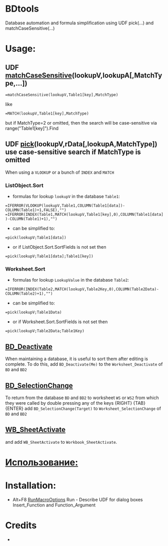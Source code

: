 # BDtools
Database automation and formula simplification using UDF pick(...) and matchCaseSensitive(...)
# Usage:
## UDF [matchCaseSensitive](https://github.com/abakum/BDtools/blob/main/BDtools.bas#:~:text=Function%20matchCaseSensitive)(lookupV,lookupA[,MatchType,...])
`=matchCaseSensitive(lookupV,Table1[key],MatchType)`

like 

`=MATCH(lookupV,Table1[key],MatchType)`

but if MatchType=2 or omitted, then the search will be case-sensitive via range("Table1[key]").Find

## UDF [pick](https://github.com/abakum/BDtools/blob/main/BDtools.bas#:~:text=Function%20pick)(lookupV,rData[,lookupA,MatchType]) use case-sensitive search if MatchType is omitted
When using a `VLOOKUP` or a bunch of `INDEX` and `MATCH`
### ListObject.Sort
* formulas for lookup `lookupV` in the database `Table1`:

`=IFERROR(VLOOKUP(lookupV,Table1,COLUMN(Table1[data])-COLUMN(Table1)+1,FALSE),"")`
`=IFERROR(INDEX(Table1,MATCH(lookupV,Table1[key],0),COLUMN(Table1[data])-COLUMN(Table1)+1),"")`
* can be simplified to:

`=pick(lookupV;Table1[data])`
* or if ListObject.Sort.SortFields is not set then

`=pick(lookupV;Table1[data];Table1[key])`
### Worksheet.Sort
* formulas for lookup `LookupValue` in the database `Table2`:

`=IFERROR(INDEX(Table2,MATCH(lookupV,Table2Key,0),COLUMN(Table2Data)-COLUMN(Table2)+1),"")`
* can be simplified to:

`=pick(lookupV;Table1Data)`
* or if Worksheet.Sort.SortFields is not set then

`=pick(lookupV;Table2Data;Table1Key)`

## [BD_Deactivate](https://github.com/abakum/BDtools/blob/main/BDtools.bas#:~:text=Sub%20BD_Deactivate)
When maintaining a database, it is useful to sort them after editing is complete.
To do this, add `BD_Deactivate(Me)` to the `Worksheet_Deactivate` of `BD` and `BD2`
## [BD_SelectionChange](https://github.com/abakum/BDtools/blob/main/BDtools.bas#:~:text=Sub%20BD_SelectionChange)
To return from the database `BD` and `BD2` to worksheet `WS` or `WS2` from which they were called by double pressing any of the keys {RIGHT} {TAB} {ENTER}
add `BD_SelectionChange(Target)` to `Worksheet_SelectionChange` of `BD` and `BD2`
## [WB_SheetActivate](https://github.com/abakum/BDtools/blob/main/BDtools.bas#:~:text=Sub%20WB_SheetActivate)
and add `WB_SheetActivate` to `Workbook_SheetActivate`.
# [Использование:](https://github.com/abakum/BDtools/blob/main/usage.rus.txt)
# Installation:
* Alt+F8 [RunMacroOptions](https://github.com/abakum/BDtools/blob/main/BDtools.bas#:~:text=Sub%20RunMacroOptions) Run - Describe UDF for dialog boxes Insert_Function and Function_Argument 
# Credits
* 
